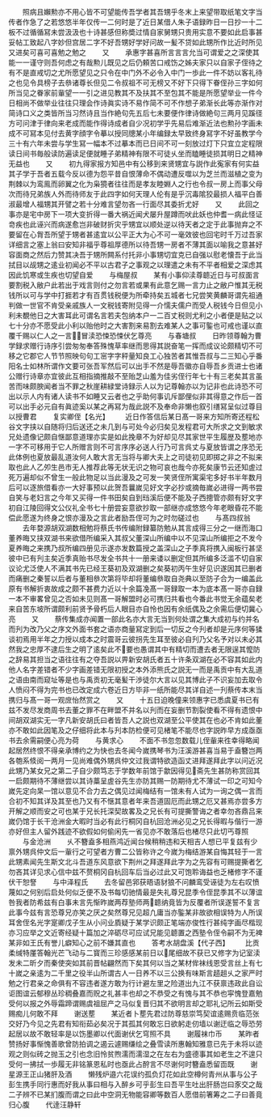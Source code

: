 <!-- { "loadSidebar": true } -->
　　照病且嬾勲亦不用心皆不可望能传吾学者其吾甥乎冬末上来望带取纸笔文字当传者作急了之若悠悠半年仅传一二何时是了近日某借人朱子语録昨日一日抄一十二板不过循循冩未尝汲汲也十诗甚感但称奬过情自家舅甥只贵用实意不要如此启事甚妥帖工致起八字妙但宫居二字不好吾甥好学好问故一髪不贷如此甥所作比近时所见又进矣可喜可喜勉之勉之
　　又
　　承惠字甚喜所言言言允当可谓爱之之深使其能一一谨守则吾何虑之有哉勲儿既见之后仍頼苦口戒饬之姊夫家只以自家子侄待之有不是直戒切之尤所愿望见之只令在中门外不必令入中门一歩此一件不妨以客礼待之也见令具榜子去叅诸尊长但见二令叔祖不可无榜又不好下只得下眷侄孙三字如何所当见之眷家前軰望一一引之进见教其不及扶其不至包其不能是所愿望举业一件今日相尚不做举业往往只理会作诗眞实诗不易作简不可不作想子弟渐长此等亦渐作对简诗口义之类皆所当习然诗且当作絶句先五后七未要便作律诗做絶句三两月见蹊径方可问津于律向来老成而能作得诗成者自少况初学乎先易后难渐近法也勲孙字画未成不可冩本见付去黄字顔字令摹以授同牕某小年编録太早致终身冩字不好虽教学今三十有六年未尝与学生冩一幅本不过摹本而已日间不可一刻放过灯下只宜立定程限读日间书毎般读防遍读足便就睡子弟精神有限不可徒乆坐而瞌睡徒损其明日之精神无益也
　　又
　　初九得家报方知邑中有公移到来贤甥宜与説作此寃家有何实益其子学于吾者五载今反以德为怨平昔自恨薄命不偶动遭反噬以为芝兰而滋植之变为荆棘以为鸾鳯而卵翼之化为枭獍者往往而是孝友睦婣人之行也令叔一房上而事父母次而待兄弟族人外而待师友于此四字如何天理人伦有是乎沉毒隂狡最损人福平白善淑最增人福甥其开譬之若十分难言望勿吝一行面尽其委折尤好
　　又
　　此回之事亦是宅中房下一项大变折得一番大祸近闻犬屡升屋蹲而吠此妖也仲耆一病此怪证竒疾也此诬兴而病遂愈岂非破财折灾乎甥宜以顺处逆以待天者之定于此事抛弃之不要留在心胷吾所望于甥者甚逺宜以公平正大为心不可一毫效彼也回宅时千万过吾家详细言之塞上翁曰安知非福乎尊祖厚德所以待吾甥一房者不薄其面以喻我之意甚好容面商之然后力赞其决吾于甥所闗系付托非小事甥切宜克已自强以慰老懐吾于此当拭目以觇甥之逺业初闻必不平以古君子之事观之以理遣之未有不平者相爱之深虑其因此饥寒或生疾也切望自爱
　　与梅屋叔
　　某有小事仰渎尊聼近日与可叔面言要割税入敝户此若出于戏言则付之勿言若或果有此意乞赐一言力止之敝户惟其无税钱所以可与学中打捱若才有百贯钱税便为所牵持矣五城者七兄尝笑黄麟哥谓先祖通判做一世官不肯受亲戚族人一文税钱寄附见得一介懦夫儒户而受人税钱今日但见小利未覩他日之大害耳此可谓名言若夫包纳本户一二百丈税则尤利之小者便是贴之以七十分亦不愿受此小利以贻他时之大害割来易割去难某人之事可鍳也可戒也谨以直覆千赐以仁人之一言冒渎恐悚恐悚伏乞尊亮
　　与春塘叔
　　日昨领尊翰为曹学録求赠行诗序引尝匆匆奉答殊愧草率继而思得其説奋笔一挥而成议论颇精切不可移之它郡它人节节照映句句工宻字字秤量知良工心独苦者其惟吾叔与二三知心乎番阳名士如林所谓作文要可张吾军然后可以出手不然是辱吾徽亦自辱吾乡贡进士也诸公赠行诗章亦宜彼此互相指摘推敲不至贻芝山羞为佳劣侄行年七十有三老矣其言虽苦而味颇腴闻者当不罪之秋崖耕緑堂诗録示人以为记尊翰亦以为记非也此诗恐不可出以示人内有诸人读书不如睡又云者也之乎助何事讥斥鄙俚似非其得意之作后一首可以出手必元自有眞迹奚以某之再冩为哉此説不及奉命非懒也叙引缮冩呈似过尊目以授曹君
　　复实卿侄【名光】
　　近日作答信后某日髙一哥来方知所寄还程松谷文字挟以自随将归后送还之未几到与可处今必归矣见发程君可大所求之文到敏求兄处遗像记颇自惬鄙意道理亦实是如此挽章不为好却见尽其家世平生履歴及塟地亦一字不可移用于它人所赠言则不可言序序必送人行乃可言呉丈与夏放皆谓之序恐无此体例也夏放最乱道汝何人敢大言无当将与卿大夫上之司徒初见即掷之非之不拟来取也此人乙夘生邑市无人推荐此等无状无识之物可哀也哉今亦死矣康节云还知虗过死万遍却似不曾生一般此物足以当此漫及之可发一笑贤侄所寓渠宅多好书半年数月后可以逐旅借看亦一大好事预以此贺吾曩嵗见好文字必抄或摘毎嵗必进得一两书尝自笑与老妇言之今年又买得一件书田矣自到珰溪后便不能及子西摠管亦颇有好文字初自江陵回得文公仪礼全书七十册尝妄意欲抄取一部继亦成悠悠今年老眼昏花不能偿此愿遂为终身之恨亦漫及之言此者励吾侄可为之时勿磋过也
　　与髙四叔翁
　　去年婺源胡双湖数相勉将蔡氏书传编附録纂防勉从其言成得三分之一继而海口董养晦又挟双湖书来欲借所编采入其叔父董深山所编中以不见深山所编拒之不发今夏养晦之来携乃叔所编四册见示遂亦发数篇授之盖深山之子季真将携入闽板行甚坚彼中已有刋主矣近季真贻书尽发全书共十一册来诿以删定但其所编多泛滥不切自家议论尤泛使人不满其书先已经王葵初及双湖删之矣葵初丙午生好见识遂因其已删者而痛删之秦誓以后者与董相叅次第将毕却将董编叅取自尧典以至防子合为一编盖此原有书解折衷故成之颇不甚费力近以十余篇凂髙一哥録取一本为底本髙一哥亦自録一本不审畧曾见之否如未见则髙一哥解盟时必可携归共看也今番此书觉无余蕴矣老来自苦东坡所谓颇利前贤予骨朽后人眼目亦自怜也因有余纸偶及之余需后便切冀心亮
　　又
　　蔡传集成亦闻置一部此名亦大言无当到何处谓之集大成初与约并名而刋为改乃父之序文外面书套之语亦商量冩定到后一切反之今刋者却是元序何等猱谈初焉用半年之力授以成本之时震哥云彼拐先生耳至彼必自刋乃父名予对以未必其然我之忠厚不逮后生之明了逺矣此不要也愚谓其中有精切而遭去者无限逞其懡防之辞易其担当之语往往有之夺吾説以畀新安胡氏者五十许条双湖在必不容其如此内他人名字差错者不少字画差错无限初授之本外添熊氏之説无一而是禹贡中有大乱道之语由南而窥址等是也与禹贡初无毫髪干渉徒尔大言以见其博此子不识妄加去取令人愤闷不得为完书也已改定成六卷近日方毕非一纸所能尽其详自述一刋蔡传本末当携归与髙一哥一观庻怡然赏之
　　又
　　十五日迫晚僮来领惠字已悉虞夏书已有兹不发尽发商周书去董之罪不在畔盟不并名以刋而在妄删节割裂使看不得有遗恨中间胡双湖实无一字凡新安胡氏曰者皆吾人之説也双湖至公平使其在也必不肯如此董亦不敢如此因笔及之仔细将此本与刋本防检便可见楮笔不能尽也字説昨早方成亟亟书去余需嗣便心亮为荷
　　与黄求心
　　不面不书忽忽数载儿侄軰来徃幸得略闻起居然终恨不得亲承博约之为快也去冬闻今嵗携琴书为汪溪游甚喜当易于盍簪岂两各匏系倐阅一两月一见尚难偶外甥呉仲文过我谓特欲造函丈进拜遂拜此字以问近况此甥乃某女兄之第二子自少颇笃志于学数年前馆于歙因得见斋先生甚防称赏回其一启颇期待不薄继尝以其诗藁呈虗谷先生亦防其赐一防期待尤不薄试一印之可知今嵗先定向杲一馆以意见不合力去之偶见过闻梅结有一馆未有人试为一询之偶一言而合初不知其详及其至也乃又有不惬其意者年来吾道固厄而此甥之厄又甚焉亦尝多方开解之顺而安之可也某于兄长托深契故畧及之兄长有可提撕警诲之者幸勿吝鼎吕来嵗仍馆于长干沧洲金大暇时当必有此行桐冈自杭回沧洲必见之兄长得暇与偕行一游亦好但主人留外践迹不欲假如何偷闲先一省见亦不敢落后也楮尽只此切丐尊照
　　与金沧洲
　　乆不簪盍多相燕鸿近闻台候稍稍违和天相吉人想已平复兹有少禀外甥呉仲文后一軰行之可望者方曹二公皆称许之今嵗为梅结游某自悔其轻于一言此甥素闻先生斯文北斗吾道东风意欲下荆州之拜遂拜此字为之先容有可赐提撕者乞勿吝其详见求心信中兹不赘桐冈自杭回车后当必过此又可饱聆诲益也乏楮修字不谨伏干恕詧
　　与中泽程氏
　　去冬留邑郛获晤语豺狼不问麟鸾受诬徒为左右叹愤蔑如之何别后启处何似乏便不及书每切驰情最是失礼尊兄昆季令侄昆季其不以薄谊咎我者防希兹有白事未言先惭昨嵗两荐塾师两聼纳竟皆为反覆者所误遂誓不复言此事今兹有言恐尊兄亦笑之厌之矣然尊兄见超凢庸当亦鍳某非故欲相误特为人所误耳舍侄名光字寔卿戊子生从小问业貭疑于某学识颇正笔端亦俊性行甚纯字画尽楷现亦习应举之文近寄经疑十篇加之淬砺尽可应试兄能见聼置之西塾令侄令嗣不为无裨某非如王氏有誉儿癖知心之前不嫌其直也
　　答考水胡盘溪【代子西】
　　比贡柔缄特厪答翰光芒飞动与二寳而三珍感感某前日以尾细故不获已又修字为记室渎发未二昕夕而秦使突如其前晋帖翩然而下矣其何以当之某材侔袜线恩受言丝上有七十嵗之亲逺为二千里之役半山所谓古人一日养不以三公换有味斯言趦趄乆之家严时勉之行君亲之命俱有不容违者遂方敢为行计避左里之险道出九江不获禀违政此自讼讵图谊云郁穆丛珍稠叠嘉而贶之礼甚丰也却之不恭受之有愧与其不恭也寜愧登嘉勉受何以报之外辱霜蹄谓赐虞祖屈产之马似复晋归其不欲明言却之耶礼记所云如斯受赐痴儿何敢不拜
　　谢送塟
　　某近者卜塟先君过防尊慈崇笃契谊逺赐贲临范张交好乃今见之先君有知衔茹必矣况于其孤其何敢忘日欲躬走仞墙以谢迂临之辱恐劳起居以故不敢轻率是以饬墨卿以代面谢伏乞穹照不具
　　谢履袜巾币
　　某昨者赞扬好事惭愧善歌曾防拍调之遏云遽赐缣绘之叠雪读所惠翰知雅意已先于未将以迹观之则似砖之抛玉之引也念旧怜贫煦濡而濡湿之在左右为盛德事其如老生之不遑只受何一拂拭一歩履无非铭篆恩私时也亟此占酧言不尽谢何时簪盍悉留靣既
　　谢星源王正山猪肝及酒
　　懒残炉邉六花误约孤负灯花如此空樽何青州从事与公子彭生携手同行惠而好我从事曰相与入醉乡可乎彭生曰吾平生吐出肝肠岂曰豕交之哉二子辨不已某扪腹而谓之曰此中空洞无物能容卿等数百人愿借前箸筹之二子曰善竟归心腹
　　代逹汪静轩
